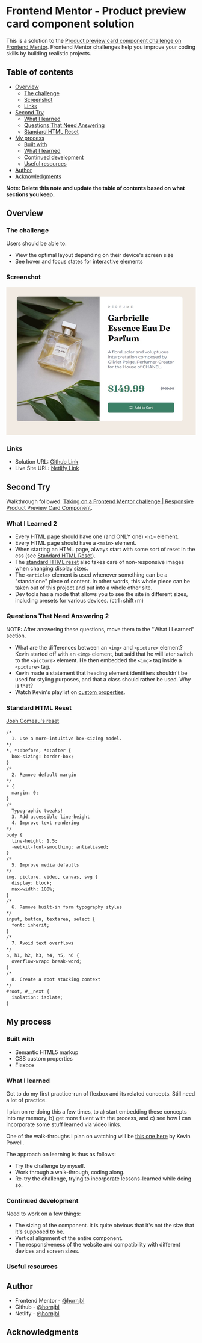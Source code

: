 # Frontend Mentor - Product preview card component solution

This is a solution to the [Product preview card component challenge on Frontend Mentor](https://www.frontendmentor.io/challenges/product-preview-card-component-GO7UmttRfa). Frontend Mentor challenges help you improve your coding skills by building realistic projects.

## Table of contents

-   [Overview](#overview)
    -   [The challenge](#the-challenge)
    -   [Screenshot](#screenshot)
    -   [Links](#links)
-   [Second Try](#second-try)
    -   [What I learned](#what-i-learned-2)
    -   [Questions That Need Answering](#questions-that-need-answering-2)
    -   [Standard HTML Reset](#standard-html-reset)
-   [My process](#my-process)
    -   [Built with](#built-with)
    -   [What I learned](#what-i-learned)
    -   [Continued development](#continued-development)
    -   [Useful resources](#useful-resources)
-   [Author](#author)
-   [Acknowledgments](#acknowledgments)

**Note: Delete this note and update the table of contents based on what sections you keep.**

## Overview

### The challenge

Users should be able to:

-   View the optimal layout depending on their device's screen size
-   See hover and focus states for interactive elements

### Screenshot

![Screenshot](./design/screenshot.jpg)

### Links

-   Solution URL: [Github Link](https://github.com/hornjbl/product-preview-card-component-main)
-   Live Site URL: [Netlify Link](https://sweet-daffodil-334629.netlify.app/)

## Second Try

Walkthrough followed: [Taking on a Frontend Mentor challenge | Responsive Product Preview Card Component](https://www.youtube.com/watch?v=B2WL6KkqhLQ&).

### What I Learned 2

-   Every HTML page should have one (and ONLY one) `<h1>` element.
-   Every HTML page should have a `<main>` element.
-   When starting an HTML page, always start with some sort of reset in the css (see [Standard HTML Reset](#standard-html-reset)).
-   The [standard HTML reset](#standard-html-reset) also takes care of non-responsive images when changing display sizes.
-   The `<article>` element is used whenever something can be a "standalone" piece of content. In other words, this whole piece can be taken out of this project and put into a whole other site.
-   Dev tools has a mode that allows you to see the site in different sizes, including presets for various devices. (ctrl+shift+m)

### Questions That Need Answering 2

NOTE: After answering these questions, move them to the "What I Learned" section.

-   What are the differences between an `<img>` and `<picture>` element? Kevin started off with an `<img>` element, but said that he will later switch to the `<picture>` element. He then embedded the `<img>` tag inside a `<picture>` tag.
-   Kevin made a statement that heading element identifiers shouldn't be used for styling purposes, and that a class should rather be used. Why is that?
-   Watch Kevin's playlist on [custom properties](https://www.youtube.com/playlist?list=PL4-IK0AVhVjOT2KBB5TSbD77OmfHvtqUi).

### Standard HTML Reset

[Josh Comeau's reset](https://www.joshwcomeau.com/css/custom-css-reset/)

```
/*
  1. Use a more-intuitive box-sizing model.
*/
*, *::before, *::after {
  box-sizing: border-box;
}
/*
  2. Remove default margin
*/
* {
  margin: 0;
}
/*
  Typographic tweaks!
  3. Add accessible line-height
  4. Improve text rendering
*/
body {
  line-height: 1.5;
  -webkit-font-smoothing: antialiased;
}
/*
  5. Improve media defaults
*/
img, picture, video, canvas, svg {
  display: block;
  max-width: 100%;
}
/*
  6. Remove built-in form typography styles
*/
input, button, textarea, select {
  font: inherit;
}
/*
  7. Avoid text overflows
*/
p, h1, h2, h3, h4, h5, h6 {
  overflow-wrap: break-word;
}
/*
  8. Create a root stacking context
*/
#root, #__next {
  isolation: isolate;
}
```

## My process

### Built with

-   Semantic HTML5 markup
-   CSS custom properties
-   Flexbox

### What I learned

Got to do my first practice-run of flexbox and its related concepts. Still need a lot of practice.

I plan on re-doing this a few times, to a) start embedding these concepts into my memory, b) get more fluent with the process, and c) see how I can incorporate some stuff learned via video links.

One of the walk-throughs I plan on watching will be [this one here](https://www.youtube.com/watch?v=B2WL6KkqhLQ) by Kevin Powell.

The approach on learning is thus as follows:

-   Try the challenge by myself.
-   Work through a walk-through, coding along.
-   Re-try the challenge, trying to incorporate lessons-learned while doing so.

<!--
Use this section to recap over some of your major learnings while working through this project. Writing these out and providing code samples of areas you want to highlight is a great way to reinforce your own knowledge.

To see how you can add code snippets, see below:

```html
<h1>Some HTML code I'm proud of</h1>
```

```css
.proud-of-this-css {
    color: papayawhip;
}
```

```js
const proudOfThisFunc = () => {
    console.log("🎉");
};
```

If you want more help with writing markdown, we'd recommend checking out [The Markdown Guide](https://www.markdownguide.org/) to learn more.-->

### Continued development

Need to work on a few things:

-   The sizing of the component. It is quite obvious that it's not the size that it's supposed to be.
-   Vertical alignment of the entire component.
-   The responsiveness of the website and compatibility with different devices and screen sizes.

<!--
Use this section to outline areas that you want to continue focusing on in future projects. These could be concepts you're still not completely comfortable with or techniques you found useful that you want to refine and perfect.-->

### Useful resources

<!-- -   [Example resource 1](https://www.example.com) - This helped me for XYZ reason. I really liked this pattern and will use it going forward.
-   [Example resource 2](https://www.example.com) - This is an amazing article which helped me finally understand XYZ. I'd recommend it to anyone still learning this concept.-->

## Author

-   Frontend Mentor - [@hornjbl](https://www.frontendmentor.io/profile/hornjbl)
-   Github - [@hornjbl](https://github.com/hornjbl)
-   Netlify - [@hornjbl](https://app.netlify.com/teams/hornjbl/overview)

## Acknowledgments

<!-- This is where you can give a hat tip to anyone who helped you out on this project. Perhaps you worked in a team or got some inspiration from someone else's solution. This is the perfect place to give them some credit. -->
